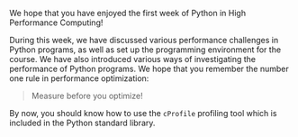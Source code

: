 <!-- Title: Week 1 summary -->

<!-- Short description:

In this article we summarize the week one.

-->

We hope that you have enjoyed the first week of Python in High Performance 
Computing!

During this week, we have discussed various performance challenges in Python
programs, as well as set up the programming environment for the course. We
have also introduced various ways of investigating the performance of Python
programs. We hope that you remember the number one rule in performance 
optimization:

> Measure before you optimize!

By now, you should know how to use the `cProfile` profiling tool which is
included in the Python standard library.